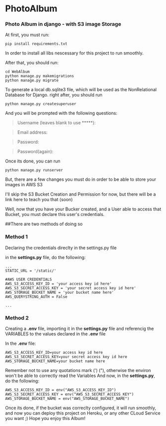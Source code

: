 # PhotoAlbum
<h3> Photo Album in django - with S3 image Storage </h3>

At first, you must run:

```
pip install requirements.txt
```
In order to install all libs nescessary for this project to run smoothly.

After that, you should run:
```
cd WebAlbum
python manage.py makemigrations
python manage.py migrate
```
To generate a local db.sqlite3 file, which will be used as the NonRelational Database for Django.
right after, you should run 
```
python manage.py createsuperuser
```
And you will be prompted with the following questions:

> Username (leaves blank to use *****):

> Email address:

> Password:

> Password(again):

Once its done, you can run 

```
python manage.py runserver
```

But, there are a few changes you must do in order to be able to store your images in AWS S3

I'll skip the S3 Bucket Creation and Permission for now, but there will be a link here to teach you that (soon)

Well, now that you have your Bucker created, and a User able to access that Bucket, you must declare this user's credentials.

##There are two methods of doing so

### Method 1
  Declaring the credentials direclty in the settings.py file
  
in the **settings.py** file, do the following:

```
...
STATIC_URL = '/static/'

#AWS USER CREDENTIALS
AWS_S3_ACCESS_KEY_ID = 'your access key id here'
AWS_S3_SECRET_ACCESS_KEY = 'your secret access key id here'
AWS_STORAGE_BUCKET_NAME = 'your bucket name here'
AWS_QUERYSTRING_AUTH = False

...
```

### Method 2
  Creating a **.env** file, importing it in the **settings.py** file and referencig the VARIABLES to the values declared in the **.env** file
  
  In the **.env** file:
  ```
AWS_S3_ACCESS_KEY_ID=your access key id here
AWS_S3_SECRET_ACCESS_KEY=your secret access key id here
AWS_STORAGE_BUCKET_NAME=your bucket name here
```
Remember not to use any quotations mark (') ("), otherwise the environ won't be able to correctly read the Variables
And now, in the **settings.py**, do the following:

```
AWS_S3_ACCESS_KEY_ID = env("AWS_S3_ACCESS_KEY_ID")
AWS_S3_SECRET_ACCESS_KEY = env("AWS_S3_SECRET_ACCESS_KEY")
AWS_STORAGE_BUCKET_NAME = env("AWS_STORAGE_BUCKET_NAME")
```

Once its done, if the bucket was correclty configured, it will run smoothly, and now you can deploy this project on Heroku, or any other CLoud Service you want ;)
Hope you enjoy this Album!
